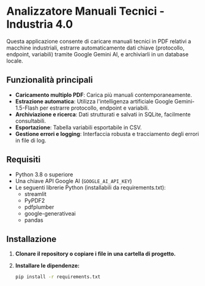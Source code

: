 # Analizzatore Manuali Tecnici - Industria 4.0

Questa applicazione consente di caricare manuali tecnici in PDF relativi a macchine industriali, estrarre automaticamente dati chiave (protocollo, endpoint, variabili) tramite Google Gemini AI, e archiviarli in un database locale.

## Funzionalità principali

- **Caricamento multiplo PDF**: Carica più manuali contemporaneamente.
- **Estrazione automatica**: Utilizza l'intelligenza artificiale Google Gemini-1.5-Flash per estrarre protocollo, endpoint e variabili.
- **Archiviazione e ricerca**: Dati strutturati e salvati in SQLite, facilmente consultabili.
- **Esportazione**: Tabella variabili esportabile in CSV.
- **Gestione errori e logging**: Interfaccia robusta e tracciamento degli errori in file di log.

## Requisiti

- Python 3.8 o superiore
- Una chiave API Google AI (`GOOGLE_AI_API_KEY`)
- Le seguenti librerie Python (installabili da requirements.txt):
    - streamlit
    - PyPDF2
    - pdfplumber
    - google-generativeai
    - pandas

## Installazione

1. **Clonare il repository o copiare i file in una cartella di progetto.**

2. **Installare le dipendenze:**
   ```bash
   pip install -r requirements.txt
